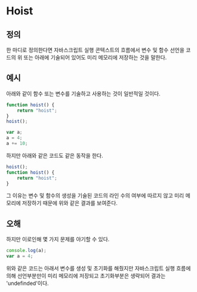 # Hoist

## 정의
한 마디로 정의한다면 자바스크립트 실행 콘텍스트의 흐름에서 변수 및 함수 선언을 코드의 위 또는 아래에 기술되어 있어도 미리 메모리에 저장하는 것을 말한다.

## 예시
아래와 같이 함수 또는 변수를 기술하고 사용하는 것이 일반적일 것이다.
```javascript
function hoist() {
    return "hoist";
}
hoist();

var a;
a = 4;
a += 10;
```
하지만 아래와 같은 코드도 같은 동작을 한다.
```javascript
hoist();
function hoist() {
    return "hoist";
}
```
그 이유는 변수 및 함수의 생성을 기술된 코드의 라인 수의 여부에 따르지 않고 미리 메모리에 저장하기 때문에 위와 같은 결과를 보여준다.

## 오해
하지만 이로인해 몇 가지 문제를 야기할 수 있다.
```javascript
console.log(a);
var a = 4;
```
위와 같은 코드는 아래서 변수를 생성 및 초기화를 해줬지만 자바스크립트 실행 흐름에 의해 선언부분만이 미리 메모리에 저장되고 초기화부분은 생략되어 결과는 'undefinded'이다.
